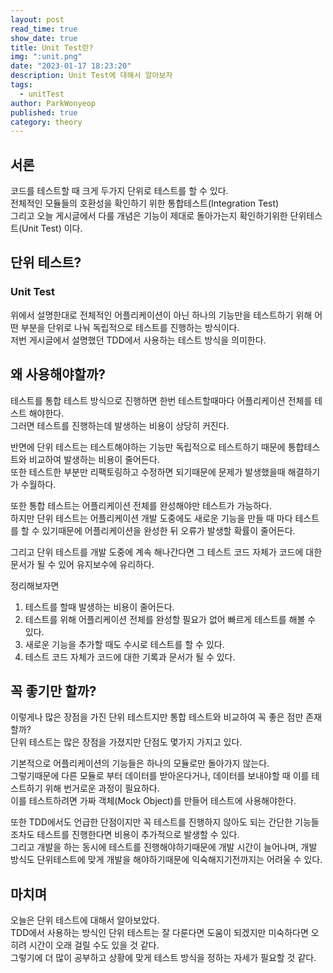 ```yaml
---
layout: post
read_time: true
show_date: true
title: Unit Test란?
img: ":unit.png"
date: "2023-01-17 18:23:20"
description: Unit Test에 대해서 알아보자
tags:
  - unitTest
author: ParkWonyeop
published: true
category: theory
---
```

## 서론
코드를 테스트할 때 크게 두가지 단위로 테스트를 할 수 있다.  
전체적인 모듈들의 호환성을 확인하기 위한 통합테스트(Integration Test)  
그리고 오늘 게시글에서 다룰 개념은 기능이 제대로 돌아가는지 확인하기위한 단위테스트(Unit Test) 이다.  

## 단위 테스트?

### Unit Test

위에서 설명한대로 전체적인 어플리케이션이 아닌 하나의 기능만을 테스트하기 위해 어떤 부분을 단위로 나눠 독립적으로 테스트를 진행하는 방식이다.  
저번 게시글에서 설명했던 TDD에서 사용하는 테스트 방식을 의미한다.  

## 왜 사용해야할까?  

테스트를 통합 테스트 방식으로 진행하면 한번 테스트할때마다 어플리케이션 전체를 테스트 해야한다.  
그러면 테스트를 진행하는데 발생하는 비용이 상당히 커진다.  

반면에 단위 테스트는 테스트해야하는 기능만 독립적으로 테스트하기 때문에 통합테스트와 비교하여 발생하는 비용이 줄어든다.  
또한 테스트한 부분만 리팩토링하고 수정하면 되기때문에 문제가 발생했을때 해결하기가 수월하다.  

또한 통합 테스트는 어플리케이션 전체를 완성해야만 테스트가 가능하다.  
하지만 단위 테스트는 어플리케이션 개발 도중에도 새로운 기능을 만들 때 마다 테스트를 할 수 있기때문에 어플리케이션을 완성한 뒤 오류가 발생할 확률이 줄어든다.  

그리고 단위 테스트를 개발 도중에 계속 해나간다면 그 테스트 코드 자체가 코드에 대한 문서가 될 수 있어 유지보수에 유리하다.  

정리해보자면  

1. 테스트를 할때 발생하는 비용이 줄어든다.  
2. 테스트를 위해 어플리케이션 전체를 완성할 필요가 없어 빠르게 테스트를 해볼 수 있다.  
3. 새로운 기능을 추가할 때도 수시로 테스트를 할 수 있다.  
4. 테스트 코드 자체가 코드에 대한 기록과 문서가 될 수 있다.  

## 꼭 좋기만 할까?

이렇게나 많은 장점을 가진 단위 테스트지만 통합 테스트와 비교하여 꼭 좋은 점만 존재할까?  
단위 테스트는 많은 장점을 가졌지만 단점도 몇가지 가지고 있다.  

기본적으로 어플리케이션의 기능들은 하나의 모듈로만 돌아가지 않는다.  
그렇기때문에 다른 모듈로 부터 데이터를 받아온다거나, 데이터를 보내야할 때 이를 테스트하기 위해 번거로운 과정이 필요하다.  
이를 테스트하려면 가짜 객체(Mock Object)를 만들어 테스트에 사용해야한다.  

또한 TDD에서도 언급한 단점이지만 꼭 테스트를 진행하지 않아도 되는 간단한 기능들 조차도 테스트를 진행한다면 비용이 추가적으로 발생할 수 있다.  
그리고 개발을 하는 동시에 테스트를 진행해야하기때문에 개발 시간이 늘어나며, 개발 방식도 단위테스트에 맞게 개발을 해야하기때문에 익숙해지기전까지는 어려울 수 있다.  

## 마치며

오늘은 단위 테스트에 대해서 알아보았다.  
TDD에서 사용하는 방식인 단위 테스트는 잘 다룬다면 도움이 되겠지만 미숙하다면 오히려 시간이 오래 걸릴 수도 있을 것 같다.  
그렇기에 더 많이 공부하고 상황에 맞게 테스트 방식을 정하는 자세가 필요할 것 같다.  